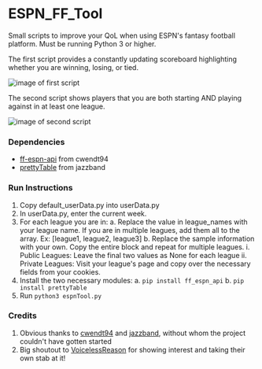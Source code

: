 # ESPN_FF_Tool
 Small scripts to improve your QoL when using ESPN's fantasy football platform. Must be running Python 3 or higher.

The first script provides a constantly updating scoreboard highlighting whether you are winning, losing, or tied.

![image of first script](https://i.imgur.com/WBPZ9Zu.png)

The second script shows players that you are both starting AND playing against in at least one league.

![image of second script](https://i.imgur.com/zV0Enpo.png)

### Dependencies
- [ff-espn-api](https://github.com/cwendt94/ff-espn-api) from cwendt94
- [prettyTable](https://github.com/jazzband/prettytable) from jazzband

### Run Instructions
1. Copy default_userData.py into userData.py
2. In userData.py, enter the current week.
3. For each league you are in:
    a. Replace the value in league_names with your league name. If you are in multiple leagues, add them all to the array. Ex: [league1, league2, league3]
    b. Replace the sample information with your own. Copy the entire block and repeat for multiple leagues.
        i. Public Leagues: Leave the final two values as None for each league
        ii. Private Leagues: Visit your league's page and copy over the necessary fields from your cookies.  
4. Install the two necessary modules:
    a. `pip install ff_espn_api`
    b. `pip install prettyTable`
5. Run `python3 espnTool.py`

### Credits
1. Obvious thanks to [cwendt94](https://github.com/cwendt94) and [jazzband](https://github.com/jazzband), without whom the project couldn't have gotten started
2. Big shoutout to [VoicelessReason](https://github.com/voicelessreason) for showing interest and taking their own stab at it!
